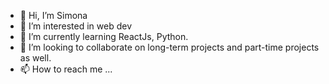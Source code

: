 - 👋 Hi, I’m Simona
- 👀 I’m interested in web dev
- 🌱 I’m currently learning ReactJs, Python. 
- 💞️ I’m looking to collaborate on long-term projects and part-time projects as well. 
- 📫 How to reach me ...


